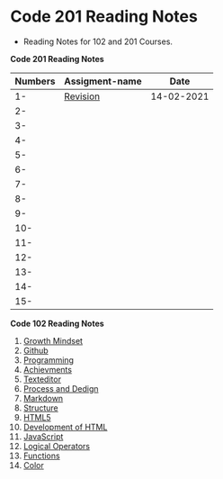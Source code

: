 # Code 201 Reading Notes

* Reading Notes for 102 and 201 Courses.

**Code 201 Reading Notes**

**Numbers** | **Assigment-name** | **Date**  
------- | -------- | --------
1- | [Revision](https://suhaibyounis.github.io/reading-notes/revision) | 14-02-2021
2- |  |   
3- |  |   
4- |  |   
5- |  |   
6- |  |   
7- |  |   
8- |  |   
9- |  |   
10- |  |  
11- |  |  
12-  |  |  
13-  |  |  
14-  |  |  
15-  |  |  


 **Code 102 Reading Notes**

1.  [Growth Mindset](https://suhaibyounis.github.io/reading-notes/growth-mindset)
2.  [Github](https://suhaibyounis.github.io/reading-notes/git)
3.  [Programming](https://suhaibyounis.github.io/reading-notes/programming)
4.  [Achievments](https://suhaibyounis.github.io/reading-notes/achievments)
5.  [Texteditor](https://suhaibyounis.github.io/reading-notes/texteditor)
6.  [Process and Dedign](https://suhaibyounis.github.io/reading-notes/process-and-design)
7.  [Markdown](https://suhaibyounis.github.io/reading-notes/markdown)
8.  [Structure](https://suhaibyounis.github.io/reading-notes/structure)
9.  [HTML5](https://suhaibyounis.github.io/reading-notes/html5)
10.  [Development of HTML](https://suhaibyounis.github.io/reading-notes/development-of-html)
11.  [JavaScript](https://suhaibyounis.github.io/reading-notes/JavaScript-jQuery)
12.  [Logical Operators](https://suhaibyounis.github.io/reading-notes/comparison-operators)
13.  [Functions](https://suhaibyounis.github.io/reading-notes/function)
14.  [Color](https://suhaibyounis.github.io/reading-notes/color)